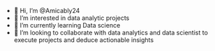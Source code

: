 - 👋 Hi, I’m @Amicably24
- 👀 I’m interested in data analytic projects
- 🌱 I’m currently learning Data science
- 💞️ I’m looking to collaborate with data analytics and data scientist to execute projects and deduce actionable insights
